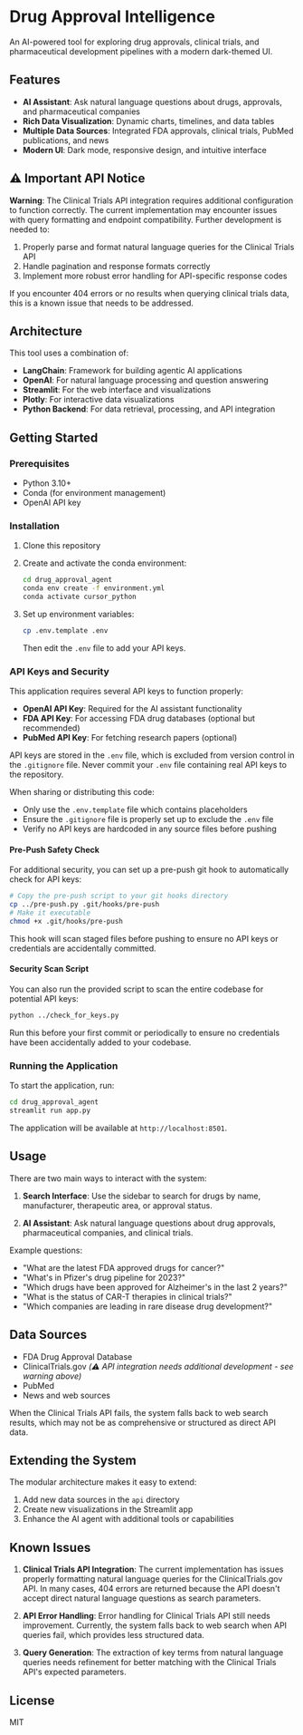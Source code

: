 # Drug Approval Intelligence

An AI-powered tool for exploring drug approvals, clinical trials, and pharmaceutical development pipelines with a modern dark-themed UI.

## Features

- **AI Assistant**: Ask natural language questions about drugs, approvals, and pharmaceutical companies
- **Rich Data Visualization**: Dynamic charts, timelines, and data tables
- **Multiple Data Sources**: Integrated FDA approvals, clinical trials, PubMed publications, and news
- **Modern UI**: Dark mode, responsive design, and intuitive interface

## ⚠️ Important API Notice

**Warning**: The Clinical Trials API integration requires additional configuration to function correctly. The current implementation may encounter issues with query formatting and endpoint compatibility. Further development is needed to:

1. Properly parse and format natural language queries for the Clinical Trials API
2. Handle pagination and response formats correctly
3. Implement more robust error handling for API-specific response codes

If you encounter 404 errors or no results when querying clinical trials data, this is a known issue that needs to be addressed.

## Architecture

This tool uses a combination of:

- **LangChain**: Framework for building agentic AI applications
- **OpenAI**: For natural language processing and question answering
- **Streamlit**: For the web interface and visualizations
- **Plotly**: For interactive data visualizations
- **Python Backend**: For data retrieval, processing, and API integration

## Getting Started

### Prerequisites

- Python 3.10+
- Conda (for environment management)
- OpenAI API key

### Installation

1. Clone this repository

2. Create and activate the conda environment:
   ```bash
   cd drug_approval_agent
   conda env create -f environment.yml
   conda activate cursor_python
   ```

3. Set up environment variables:
   ```bash
   cp .env.template .env
   ```
   Then edit the `.env` file to add your API keys.

### API Keys and Security

This application requires several API keys to function properly:

- **OpenAI API Key**: Required for the AI assistant functionality
- **FDA API Key**: For accessing FDA drug databases (optional but recommended)
- **PubMed API Key**: For fetching research papers (optional)

API keys are stored in the `.env` file, which is excluded from version control in the `.gitignore` file. 
Never commit your `.env` file containing real API keys to the repository.

When sharing or distributing this code:
- Only use the `.env.template` file which contains placeholders
- Ensure the `.gitignore` file is properly set up to exclude the `.env` file
- Verify no API keys are hardcoded in any source files before pushing

#### Pre-Push Safety Check

For additional security, you can set up a pre-push git hook to automatically check for API keys:

```bash
# Copy the pre-push script to your git hooks directory
cp ../pre-push.py .git/hooks/pre-push
# Make it executable
chmod +x .git/hooks/pre-push
```

This hook will scan staged files before pushing to ensure no API keys or credentials are accidentally committed.

#### Security Scan Script

You can also run the provided script to scan the entire codebase for potential API keys:

```bash
python ../check_for_keys.py
```

Run this before your first commit or periodically to ensure no credentials have been accidentally added to your codebase.

### Running the Application

To start the application, run:

```bash
cd drug_approval_agent
streamlit run app.py
```

The application will be available at `http://localhost:8501`.

## Usage

There are two main ways to interact with the system:

1. **Search Interface**: Use the sidebar to search for drugs by name, manufacturer, therapeutic area, or approval status.

2. **AI Assistant**: Ask natural language questions about drug approvals, pharmaceutical companies, and clinical trials.

Example questions:
- "What are the latest FDA approved drugs for cancer?"
- "What's in Pfizer's drug pipeline for 2023?"
- "Which drugs have been approved for Alzheimer's in the last 2 years?"
- "What is the status of CAR-T therapies in clinical trials?"
- "Which companies are leading in rare disease drug development?"

## Data Sources

- FDA Drug Approval Database
- ClinicalTrials.gov *(⚠️ API integration needs additional development - see warning above)*
- PubMed
- News and web sources

When the Clinical Trials API fails, the system falls back to web search results, which may not be as comprehensive or structured as direct API data.

## Extending the System

The modular architecture makes it easy to extend:

1. Add new data sources in the `api` directory
2. Create new visualizations in the Streamlit app
3. Enhance the AI agent with additional tools or capabilities

## Known Issues

1. **Clinical Trials API Integration**: The current implementation has issues properly formatting natural language queries for the ClinicalTrials.gov API. In many cases, 404 errors are returned because the API doesn't accept direct natural language questions as search parameters.

2. **API Error Handling**: Error handling for Clinical Trials API still needs improvement. Currently, the system falls back to web search when API queries fail, which provides less structured data.

3. **Query Generation**: The extraction of key terms from natural language queries needs refinement for better matching with the Clinical Trials API's expected parameters.

## License

MIT 
